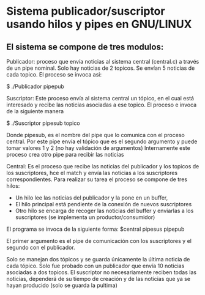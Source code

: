 # Sistema publicador/suscriptor usando hilos y pipes en GNU/LINUX

## El sistema se compone de tres modulos:

Publicador: proceso que envía noticias al sistema central (central.c) a través de un pipe nominal. Solo hay noticias de 2 topicos. Se envían 5 noticias de cada topico. El proceso se invoca asi:

$ ./Publicador pipepub


Suscriptor: Este proceso envía al sistema central un tópico, en el cual está interesado y recibe las noticias asociadas a ese topico. El proceso e invoca de la siguiente manera

$ ./Suscriptor pipesub topico

Donde pipesub, es el nombre del pipe que lo comunica con el proceso central. Por este pipe envía el tópico que es el segundo argumento y puede tomar valores 1 y 2 (no hay validación de argumentos)
Internamente este proceso crea otro pipe para recibir las noticias


Central: Es el proceso que recibe las noticias del publicador y los topicos de los suscriptores, hce el match y envía las noticias a los suscriptores correspondientes. Para realizar su tarea el proceso se compone de tres hilos:
- Un hilo lee las noticias del publicador y la pone en un buffer,
- El hilo principal está pendiente de la conexión de nuevos suscriptores
- Otro hilo se encarga de recoger las noticias del buffer y enviarlas a los suscriptores (se implementa un productor/consumidor)

El programa se invoca de la siguiente forma:
 $central pipesus pipepub

El primer argumento es el pipe de comunicación con los suscriptores y el segundo con el publicador.

Solo se manejan dos tópicos y se guarda únicamente la última noticia de cada tópico. Solo fue probado con un publicador que envía 10 noticias asociadas a dos topicos.  El suscriptor no necesariamente reciben todas las noticias, dependerá de su tiempo de creación y de las noticias que ya se hayan producido (solo se guarda la pultima)
